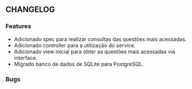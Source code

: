 ## CHANGELOG
### Features
- Adicionado spec para realizar consultas das questões mais acessadas.
- Adicionado controller para a utilização do service.
- Adicionado view inicial para obter as questões mais acessadas via interface.
- Migrado banco de dados de SQLite para PostgreSQL.

### Bugs
